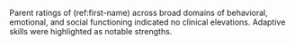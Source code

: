 Parent ratings of (ref:first-name) across broad domains of behavioral, emotional, and social functioning indicated no clinical elevations.
Adaptive skills were highlighted as notable strengths.
